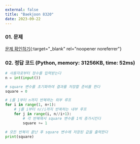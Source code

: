 ```yaml
---
external: false
title: "Baekjoon 8320"
date: 2023-09-22
---
```


### 01. 문제

[문제 확인하기](https://www.acmicpc.net/problem/8320){:target="_blank" rel="noopener noreferrer"}

### 02. 정답 코드 (Python, memory: 31256KB, time: 52ms)

```Python
# 사용자로부터 정수를 입력받는다
n = int(input())

# square 변수를 초기화하여 결과를 저장할 준비를 한다
square = 0

# i를 1부터 n까지 반복하는 외부 루프
for i in range(1, n+1):
    # j를 i부터 n//i까지 반복하는 내부 루프
    for j in range(i, n//i+1):
        # 각 반복에서 square 변수를 1씩 증가시킨다
        square += 1

# 모든 반복이 끝난 후 square 변수에 저장된 값을 출력한다
print(square)
```
